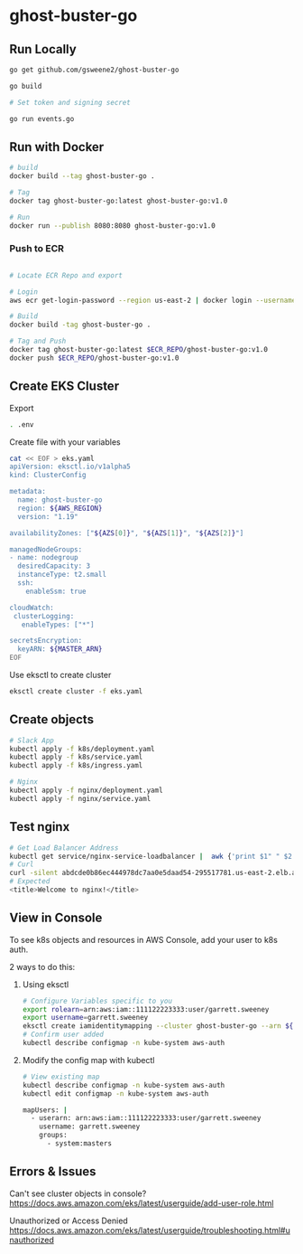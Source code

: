# ghost-buster-go

## Run Locally
```bash
go get github.com/gsweene2/ghost-buster-go

go build

# Set token and signing secret

go run events.go
```

## Run with Docker
```bash
# build
docker build --tag ghost-buster-go .

# Tag
docker tag ghost-buster-go:latest ghost-buster-go:v1.0

# Run
docker run --publish 8080:8080 ghost-buster-go:v1.0
```

### Push to ECR
```bash

# Locate ECR Repo and export

# Login
aws ecr get-login-password --region us-east-2 | docker login --username AWS --password-stdin $ECR_REPO

# Build
docker build -tag ghost-buster-go .

# Tag and Push
docker tag ghost-buster-go:latest $ECR_REPO/ghost-buster-go:v1.0
docker push $ECR_REPO/ghost-buster-go:v1.0
```

## Create EKS Cluster

Export
```bash
. .env
```

Create file with your variables
```bash
cat << EOF > eks.yaml
apiVersion: eksctl.io/v1alpha5
kind: ClusterConfig

metadata:
  name: ghost-buster-go
  region: ${AWS_REGION}
  version: "1.19"

availabilityZones: ["${AZS[0]}", "${AZS[1]}", "${AZS[2]}"]

managedNodeGroups:
- name: nodegroup
  desiredCapacity: 3
  instanceType: t2.small
  ssh:
    enableSsm: true

cloudWatch:
 clusterLogging:
   enableTypes: ["*"]

secretsEncryption:
  keyARN: ${MASTER_ARN}
EOF
```

Use eksctl to create cluster
```bash
eksctl create cluster -f eks.yaml
```

## Create objects
```bash
# Slack App
kubectl apply -f k8s/deployment.yaml
kubectl apply -f k8s/service.yaml
kubectl apply -f k8s/ingress.yaml

# Nginx
kubectl apply -f nginx/deployment.yaml
kubectl apply -f nginx/service.yaml
```

## Test nginx
```bash
# Get Load Balancer Address
kubectl get service/nginx-service-loadbalancer |  awk {'print $1" " $2 " " $4 " " $5'} | column -t
# Curl
curl -silent abdcde0b86ec444978dc7aa0e5daad54-295517781.us-east-2.elb.amazonaws.com:80 | grep title
# Expected
<title>Welcome to nginx!</title>
```

## View in Console

To see k8s objects and resources in AWS Console, add your user to k8s auth.

2 ways to do this:

1. Using eksctl
    ```bash
    # Configure Variables specific to you
    export rolearn=arn:aws:iam::111122223333:user/garrett.sweeney
    export username=garrett.sweeney
    eksctl create iamidentitymapping --cluster ghost-buster-go --arn ${rolearn} --group system:masters --username ${username}
    # Confirm user added
    kubectl describe configmap -n kube-system aws-auth
    ```

2. Modify the config map with kubectl
    ```bash
    # View existing map
    kubectl describe configmap -n kube-system aws-auth
    kubectl edit configmap -n kube-system aws-auth

    mapUsers: |
      - userarn: arn:aws:iam::111122223333:user/garrett.sweeney
        username: garrett.sweeney
        groups:
          - system:masters
    ```

## Errors & Issues

Can't see cluster objects in console?
https://docs.aws.amazon.com/eks/latest/userguide/add-user-role.html

Unauthorized or Access Denied
https://docs.aws.amazon.com/eks/latest/userguide/troubleshooting.html#unauthorized
